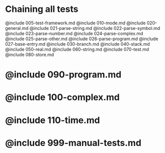# Chaining all tests

@include 005-test-framework.md
@include 010-mode.md
@include 020-general.md
@include 021-parse-string.md
@include 022-parse-symbol.md
@include 023-parse-number.md
@include 024-parse-complex.md
@include 025-parse-other.md
@include 026-parse-program.md
@include 027-base-entry.md
@include 030-branch.md
@include 040-stack.md
@include 050-real.md
@include 060-string.md
@include 070-test.md
@include 080-store.md
# @include 090-program.md
# @include 100-complex.md
# @include 110-time.md
# @include 999-manual-tests.md
